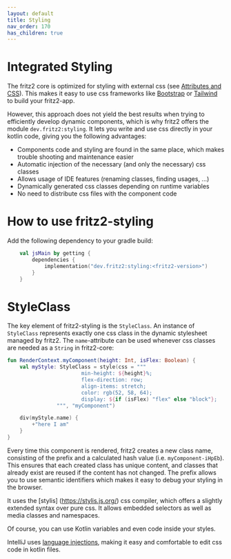 ```yaml
---
layout: default
title: Styling
nav_order: 170
has_children: true
---
```

# Integrated Styling

The fritz2 core is optimized for styling with external css (see [Attributes and CSS](Attributes%20and%20CSS.html)). 
This makes it easy to use css frameworks like [Bootstrap](https://getbootstrap.com/) or [Tailwind](https://tailwindcss.com/) 
to build your fritz2-app.

However, this approach does not yield the best results when trying to efficiently develop dynamic components, 
which is why fritz2 offers the module `dev.fritz2:styling`. It lets you write and use css directly in your kotlin code, 
giving you the following advantages: 

* Components code and styling are found in the same place, which makes trouble shooting and maintenance easier
* Automatic injection of the necessary (and only the necessary) css classes
* Allows usage of IDE features (renaming classes, finding usages, ...)
* Dynamically generated css classes depending on runtime variables
* No need to distribute css files with the component code

# How to use fritz2-styling 

Add the following dependency to your gradle build:

```kotlin
    val jsMain by getting {
        dependencies {
            implementation("dev.fritz2:styling:<fritz2-version>")
        }
    }
```

# StyleClass

The key element of fritz2-styling is the `StyleClass`. An instance of `StyleClass` represents exactly one css class in 
the dynamic stylesheet managed by fritz2. The `name`-attribute can be used whenever css classes are needed as a 
`String` in fritz2-core:

```kotlin
fun RenderContext.myComponent(height: Int, isFlex: Boolean) {
    val myStyle: StyleClass = style(css = """
                        min-height: ${height}%;
                        flex-direction: row;
                        align-items: stretch;
                        color: rgb(52, 58, 64);
                        display: ${if (isFlex) "flex" else "block"};
                """, "myComponent")

    div(myStyle.name) {
        +"here I am"
    }
}
```
Every time this component is rendered, fritz2 creates a new class name, consisting of the prefix and a calculated
hash value (i.e. `myComponent-iHpEb`). This ensures that each created class has unique content, and classes that
already exist are reused if the content has not changed. The prefix allows you to use semantic identifiers which
makes it easy to debug your styling in the browser.

It uses the [stylis] (https://stylis.js.org/) css compiler, which offers a slightly extended 
syntax over pure css. It allows embedded selectors as well as media classes and namespaces. 

Of course, you can use Kotlin variables and even code inside your styles.

IntelliJ uses [language injections](https://www.jetbrains.com/help/idea/using-language-injections.html), 
making it easy and comfortable to edit css code in kotlin files.



